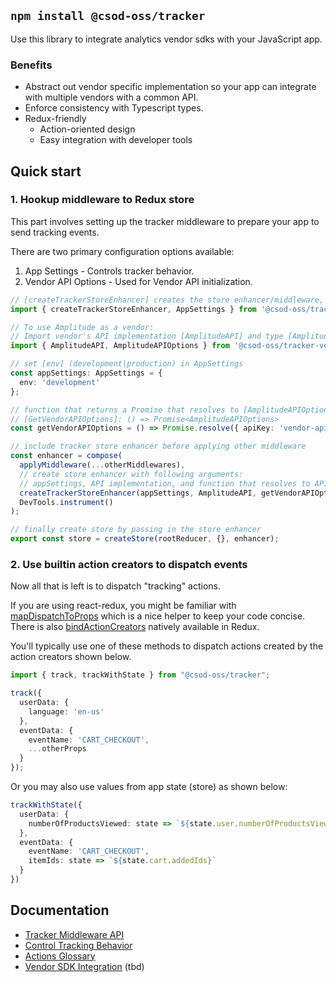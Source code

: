 ## `npm install @csod-oss/tracker`

Use this library to integrate analytics vendor sdks with your JavaScript app.

### Benefits
- Abstract out vendor specific implementation so your app can integrate with multiple vendors with a common API.
- Enforce consistency with Typescript types.
- Redux-friendly
  - Action-oriented design
  - Easy integration with developer tools


## Quick start

### 1. Hookup middleware to Redux store

This part involves setting up the tracker middleware to prepare your app to send tracking events.

There are two primary configuration options available:
1. App Settings - Controls tracker behavior.
2. Vendor API Options - Used for Vendor API initialization.

```typescript
// [createTrackerStoreEnhancer] creates the store enhancer/middleware, [AppSettings] is a type
import { createTrackerStoreEnhancer, AppSettings } from '@csod-oss/tracker';

// To use Amplitude as a vendor:
// Import vendor's API implementation [AmplitudeAPI] and type [AmplitudeAPIOptions]
import { AmplitudeAPI, AmplitudeAPIOptions } from '@csod-oss/tracker-vendor-amplitude';

// set [env] (development|production) in AppSettings
const appSettings: AppSettings = {
  env: 'development'
};

// function that returns a Promise that resolves to [AmplitudeAPIOptions]
// [GetVendorAPIOptions]: () => Promise<AmplitudeAPIOptions>
const getVendorAPIOptions = () => Promise.resolve({ apiKey: 'vendor-api-key' });

// include tracker store enhancer before applying other middleware
const enhancer = compose(
  applyMiddleware(...otherMiddlewares),
  // create store enhancer with following arguments:
  // appSettings, API implementation, and function that resolves to API options
  createTrackerStoreEnhancer(appSettings, AmplitudeAPI, getVendorAPIOptions),
  DevTools.instrument()
);

// finally create store by passing in the store enhancer
export const store = createStore(rootReducer, {}, enhancer);
```

### 2. Use builtin action creators to dispatch events

Now all that is left is to dispatch "tracking" actions. 

If you are using react-redux, you might be familiar with [mapDispatchToProps](https://github.com/reduxjs/react-redux/blob/master/docs/api/connect.md#mapdispatchtoprops-object--dispatch-ownprops--object) which is a nice helper to keep your code concise. There is also [bindActionCreators](https://github.com/reduxjs/redux/blob/master/docs/api/bindActionCreators.md) natively available in Redux.

You'll typically use one of these methods to dispatch actions created by the action creators shown below.

```typescript
import { track, trackWithState } from "@csod-oss/tracker";

track({
  userData: {
    language: 'en-us'
  },
  eventData: {
    eventName: 'CART_CHECKOUT',
    ...otherProps
  }
});
```

Or you may also use values from app state (store) as shown below:

```typescript
trackWithState({
  userData: {
    numberOfProductsViewed: state => `${state.user.numberOfProductsViewed}`
  },
  eventData: {
    eventName: 'CART_CHECKOUT',
    itemIds: state => `${state.cart.addedIds}`
  }
})
```

## Documentation
- [Tracker Middleware API](https://github.com/gt3/tracker/wiki)
- [Control Tracking Behavior](https://github.com/gt3/tracker/wiki)
- [Actions Glossary](https://github.com/gt3/tracker/wiki)
- [Vendor SDK Integration](https://github.com/gt3/tracker/wiki) (tbd)